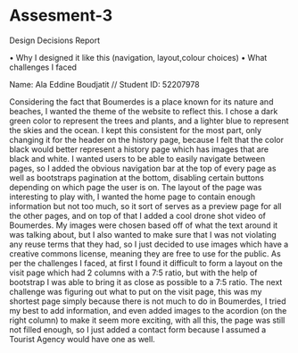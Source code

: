 # Assesment-3
Design Decisions Report

• Why I designed it like this (navigation, layout,colour choices)
• What challenges I faced

Name: Ala Eddine Boudjatit // Student ID: 52207978

Considering the fact that Boumerdes is a place known for its nature and beaches, I wanted the theme of the website to reflect this. I chose a dark green color to represent the trees and plants,
and a lighter blue to represent the skies and the ocean. I kept this consistent for the most part, only changing it for the header on the history page, because I felt that the color black would better represent a history page which has images that are black and white. I wanted users to be able to easily navigate between pages, so I added the obvious navigation bar at the top of every page as well as bootstraps pagination at the bottom, disabling certain buttons depending on which page the user is on. The layout of the page was interesting to play with, I wanted the home page to contain enough information but not too much, so it sort of serves as a preview page for all the other pages, and on top of that I added a cool drone shot video of Boumerdes. My images were chosen based off of what the text around it was talking about, but I also wanted to make sure that I was not violating any reuse terms that they had, so I just decided to use images which have a creative commons license, meaning they are free to use for the public. As per the challenges I faced, at first I found it difficult to form a layout on the visit page which had 2 columns with a 7:5 ratio, but with the help of bootstrap I was able to bring it as close as possible to a 7:5 ratio. The next challenge was figuring out what to put on the visit page, this was my shortest page simply because there is not much to do in Boumerdes, I tried my best to add information, and even added images to the acordion (on the right column) to make it seem more exciting, with all this, the page was still not filled enough, so I just added a contact form because I assumed a Tourist Agency would have one as well.